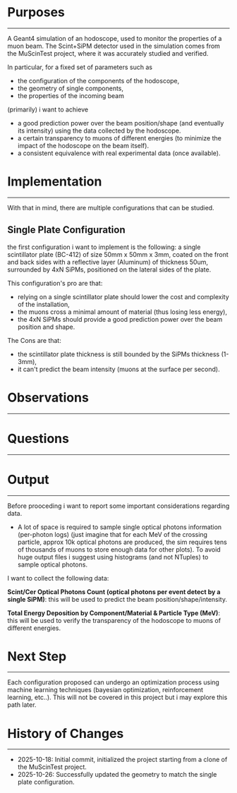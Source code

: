 ﻿# Purposes
---
A Geant4 simulation of an hodoscope, used to monitor the properties of a muon beam.
The Scint+SiPM detector used in the simulation comes from the MuScinTest project, where it was accurately studied and verified.

In particular, for a fixed set of parameters such as 
- the configuration of the components of the hodoscope,
- the geometry of single components,
- the properties of the incoming beam


(primarily) i want to achieve 
- a good prediction power over the beam position/shape (and eventually its intensity) using the data collected by the hodoscope.
- a certain transparency to muons of different energies (to minimize the impact of the hodoscope on the beam itself).
- a consistent equivalence with real experimental data (once available).


# Implementation
---
With that in mind, there are multiple configurations that can be studied. 

## Single Plate Configuration

the first configuration i want to implement is the following: a single scintillator plate (BC-412) of size 50mm x 50mm x 3mm, coated on the front and back sides with a reflective layer 
(Aluminum) of thickness 50um, surrounded by 4xN SiPMs, positioned on the lateral sides of the plate.


This configuration's pro are that:
- relying on a single scintillator plate should lower the cost and complexity of the installation,
- the muons cross a minimal amount of material (thus losing less energy),
- the 4xN SiPMs should provide a good prediction power over the beam position and shape.

The Cons are that:
- the scintillator plate thickness is still bounded by the SiPMs thickness (1-3mm),
- it can't predict the beam intensity (muons at the surface per second).



# Observations  
---


# Questions
---


# Output
---
Before prooceding i want to report some important considerations regarding data.

- A lot of space is required to sample single optical photons information (per-photon logs) (just imagine that for each MeV of the crossing particle, approx 10k optical photons are produced, 
the sim requires tens of thousands of muons to store enough data for other plots).
To avoid huge output files i suggest using histograms (and not NTuples) to sample optical photons.

I want to collect the following data:

**Scint/Cer Optical Photons Count (optical photons per event detect by a single SiPM)**:
this will be used to predict the beam position/shape/intensity.

**Total Energy Deposition by Component/Material & Particle Type (MeV)**:
this will be used to verify the transparency of the hodoscope to muons of different energies.

# Next Step
---
Each configuration proposed can undergo an optimization process using machine learning techniques (bayesian optimization, reinforcement learning, etc..).
This will not be covered in this project but i may explore this path later.

# History of Changes
---
- 2025-10-18: Initial commit, initialized the project starting from a clone of the MuScinTest project.
- 2025-10-26: Successfully updated the geometry to match the single plate configuration.
